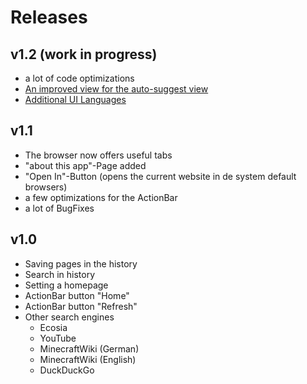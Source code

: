 # Releases

## v1.2 (work in progress)
* a lot of code optimizations
* [An improved view for the auto-suggest view](https://dev.azure.com/lk-code/gamebar-browser/_workitems/edit/188/)
* [Additional UI Languages](https://dev.azure.com/lk-code/gamebar-browser/_workitems/edit/198/)


## v1.1
* The browser now offers useful tabs
* "about this app"-Page added
* "Open In"-Button (opens the current website in de system default browsers)
* a few optimizations for the ActionBar
* a lot of BugFixes

## v1.0
* Saving pages in the history
* Search in history
* Setting a homepage
* ActionBar button "Home"
* ActionBar button "Refresh"
* Other search engines
  * Ecosia
  * YouTube
  * MinecraftWiki (German)
  * MinecraftWiki (English)
  * DuckDuckGo